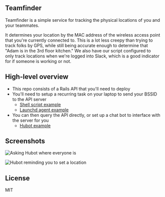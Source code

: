 Teamfinder
---

Teamfinder is a simple service for tracking the physical locations of you and your teammates.

It determines your location by the MAC address of the wireless access point that you're currently connected to. This is a lot less creepy than trying to track folks by GPS, while still being accurate enough to determine that "Adam is in the 3rd floor kitchen." We also have our script configured to only track locations when we're logged into Slack, which is a good indicator for if someone is working or not.

## High-level overview

- This repo consists of a Rails API that you'll need to deploy
- You'll need to setup a recurring task on your laptop to send your BSSID to the API server
  - [Shell script example](https://gist.github.com/ajb/01eb57fc5ba535ea1d80adcae5c4b84a)
  - [Launchd agent example](https://gist.github.com/ajb/b64100ba7ff086bc1605638a5fe4ca71)
- You can then query the API directly, or set up a chat bot to interface with the server for you
  - [Hubot example](https://gist.github.com/ajb/c8f1a56ef9ef31817766423b59d31fef)

## Screenshots

![Asking Hubot where everyone is](http://take.ms/9bdjI)

![Hubot reminding you to set a location](http://take.ms/mSMkm)

## License

MIT
